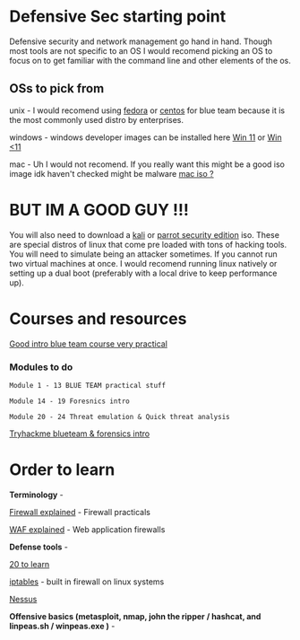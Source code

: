 # Defensive Sec starting point
Defensive security and network management go hand in hand. Though most tools are not specific to an OS I would recomend picking an OS to focus on to get familiar with the command line and other elements of the os. 
 
 ## OSs to pick from
 
 unix - I would recomend using [fedora](https://getfedora.org/) or [centos](https://www.centos.org/centos-linux/) for blue team because it is the most commonly used distro by enterprises. 
 
 windows - windows developer images can be installed here [Win 11](https://developer.microsoft.com/en-us/windows/downloads/virtual-machines/) or [Win <11](https://developer.microsoft.com/en-us/microsoft-edge/tools/vms/) 
 
 mac - Uh I would not recomend. If you really want this might be a good iso image idk haven't checked might be malware [mac iso ?](https://techsprobe.com/download-iso-file-of-macos-catalina-10-15-virtual-images/)
 
# BUT IM A GOOD GUY !!!
You will also need to download a [kali](https://www.kali.org/docs/virtualization/install-vmware-guest-vm/) or [parrot security edition](https://www.parrotsec.org/download/) iso. These are special distros of linux that come pre loaded with tons of hacking tools. You will need to simulate being an attacker sometimes. If you cannot run two virtual machines at once. I would recomend running linux natively or setting up a dual boot (preferably with a local drive to keep performance up). 

# Courses and resources

[Good intro blue team course very practical](https://www.blueteamsacademy.com/)
   ### Modules to do
    Module 1 - 13 BLUE TEAM practical stuff 
   
    Module 14 - 19 Foresnics intro 
   
    Module 20 - 24 Threat emulation & Quick threat analysis

[Tryhackme blueteam & forensics intro](https://tryhackme.com/path/outline/blueteam)

# Order to learn 

**Terminology** - 

[Firewall explained](https://www.giac.org/paper/gsec/3295/basic-firewall-configuration-advantage-basics-ids-characteristics-netscreen-firewalls/105440) - Firewall practicals

[WAF explained](https://www.giac.org/paper/gcia/6883/web-application-firewalls/117851) - Web application firewalls


**Defense tools** - 

[20 to learn](https://www.blueteamsacademy.com/top20/) 

[iptables](https://linux.die.net/man/8/iptables) - built in firewall on linux systems

[Nessus](https://www.tenable.com/products/nessus/nessus-essentials)


**Offensive basics (metasploit, nmap, john the ripper / hashcat, and linpeas.sh / winpeas.exe )** -
